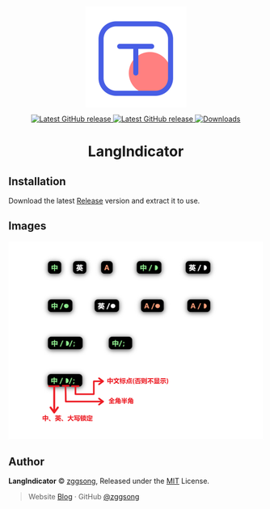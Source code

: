 <p align="center">
<a href="https://github.com/ZGGSONG/LangIndicator" target="_blank">
<img align="center" alt="LangIndicator" width="200" src="./Assets/LangIndicator.svg" />
</a>
</p>
<p align="center">
<a href="https://github.com/ZGGSONG/LangIndicator/blob/main/LICENSE" target="_self">
 <img alt="Latest GitHub release" src="https://img.shields.io/github/license/ZGGSONG/LangIndicator" />
</a>
<a href="https://github.com/ZGGSONG/LangIndicator/releases/latest" target="_blank">
 <img alt="Latest GitHub release" src="https://img.shields.io/github/release/ZGGSONG/LangIndicator.svg" />
</a>
<a href="https://github.com/ZGGSONG/LangIndicator/releases" target="_self">
 <img alt="Downloads" src="https://img.shields.io/github/downloads/ZGGSONG/LangIndicator/total" />
</a>
</p>
<h1 align="center">LangIndicator</h1>
</p>

## Installation

Download the latest [Release](https://github.com/ZGGSONG/LangIndicator/releases) version and extract it to use.

## Images

![shortcut](./Assets/shortcut.png)

## Author

**LangIndicator** © [zggsong](https://github.com/zggsong), Released under the [MIT](https://github.com/ZGGSONG/LangIndicator/blob/main/LICENSE) License.<br>

> Website [Blog](https://www.zggsong.com) · GitHub [@zggsong](https://github.com/zggsong)
